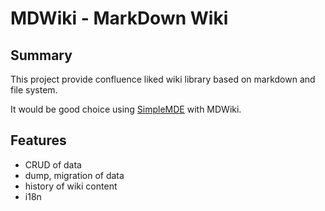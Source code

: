 # MDWiki - MarkDown Wiki

## Summary

This project provide confluence liked wiki library based on markdown and file system.

It would be good choice using [SimpleMDE](https://github.com/sparksuite/simplemde-markdown-editor) with MDWiki.

## Features

- CRUD of data
- dump, migration of data
- history of wiki content
- i18n
